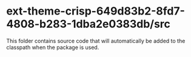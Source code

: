 # ext-theme-crisp-649d83b2-8fd7-4808-b283-1dba2e0383db/src

This folder contains source code that will automatically be added to the classpath when
the package is used.
